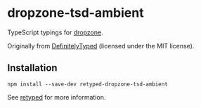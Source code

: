 # dropzone-tsd-ambient

TypeScript typings for [dropzone](http://www.dropzonejs.com/).

Originally from [DefinitelyTyped](https://github.com/DefinitelyTyped/DefinitelyTyped) (licensed under the MIT license).

## Installation

```
npm install --save-dev retyped-dropzone-tsd-ambient
```

See [retyped](https://github.com/retyped/retyped) for more information.